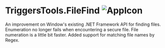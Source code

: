 # TriggersTools.FileFind ![AppIcon](https://i.imgur.com/UUPIODl.png)

An improvement on Window's existing .NET Framework API for finding files. Enumeration no longer fails when encountering a secure file. File numeration is a little bit faster. Added support for matching file names by Regex.
